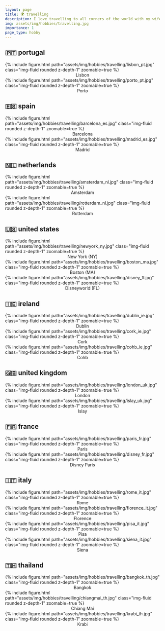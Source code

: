 ```yaml
---
layout: page
title: 🌍 travelling
description: I love travelling to all corners of the world with my wife, family and friends.
img: assets/img/hobbies/travelling.jpg
importance: 1
page_type: hobby
---
```


<div class="projects">
    <h2 class="category">🇵🇹 portugal</h2>
    <div class="row mt-3">
        <div class="col-sm mt-3 mt-md-0">
            {% include figure.html path="assets/img/hobbies/travelling/lisbon_pt.jpg" class="img-fluid rounded z-depth-1" zoomable=true %}
            <center>Lisbon</center>
        </div>
        <div class="col-sm mt-3 mt-md-0">
            {% include figure.html path="assets/img/hobbies/travelling/porto_pt.jpg" class="img-fluid rounded z-depth-1" zoomable=true %}
            <center>Porto</center>
        </div>
        <div class="col-sm mt-3 mt-md-0">
        </div>
    </div>
    <h2 class="category">🇪🇸 spain</h2>
    <div class="row mt-3">
        <div class="col-sm mt-3 mt-md-0">
            {% include figure.html path="assets/img/hobbies/travelling/barcelona_es.jpg" class="img-fluid rounded z-depth-1" zoomable=true %}
            <center>Barcelona</center>
        </div>
        <div class="col-sm mt-3 mt-md-0">
            {% include figure.html path="assets/img/hobbies/travelling/madrid_es.jpg" class="img-fluid rounded z-depth-1" zoomable=true %}
            <center>Madrid</center>
        </div>
        <div class="col-sm mt-3 mt-md-0">
        </div>
    </div>
    <h2 class="category">🇳🇱 netherlands</h2>
    <div class="row mt-3">
        <div class="col-sm mt-3 mt-md-0">
            {% include figure.html path="assets/img/hobbies/travelling/amsterdam_nl.jpg" class="img-fluid rounded z-depth-1" zoomable=true %}
            <center>Amsterdam</center>
        </div>
        <div class="col-sm mt-3 mt-md-0">
            {% include figure.html path="assets/img/hobbies/travelling/rotterdam_nl.jpg" class="img-fluid rounded z-depth-1" zoomable=true %}
            <center>Rotterdam</center>
        </div>
        <div class="col-sm mt-3 mt-md-0">
        </div>
    </div>
    <h2 class="category">🇺🇸 united states</h2>
    <div class="row mt-3">
        <div class="col-sm mt-3 mt-md-0">
            {% include figure.html path="assets/img/hobbies/travelling/newyork_ny.jpg" class="img-fluid rounded z-depth-1" zoomable=true %}
            <center>New York (NY)</center>
        </div>
        <div class="col-sm mt-3 mt-md-0">
            {% include figure.html path="assets/img/hobbies/travelling/boston_ma.jpg" class="img-fluid rounded z-depth-1" zoomable=true %}
            <center>Boston (MA)</center>
        </div>
        <div class="col-sm mt-3 mt-md-0">
            <div class="col-sm mt-3 mt-md-0">
            {% include figure.html path="assets/img/hobbies/travelling/disney_fl.jpg" class="img-fluid rounded z-depth-1" zoomable=true %}
            <center>Disneyworld (FL)</center>
        </div>
        </div>
    </div>
    <h2 class="category">🇮🇪 ireland</h2>
    <div class="row mt-3">
        <div class="col-sm mt-3 mt-md-0">
            {% include figure.html path="assets/img/hobbies/travelling/dublin_ie.jpg" class="img-fluid rounded z-depth-1" zoomable=true %}
            <center>Dublin</center>
        </div>
        <div class="col-sm mt-3 mt-md-0">
            {% include figure.html path="assets/img/hobbies/travelling/cork_ie.jpg" class="img-fluid rounded z-depth-1" zoomable=true %}
            <center>Cork</center>
        </div>
        <div class="col-sm mt-3 mt-md-0">
            {% include figure.html path="assets/img/hobbies/travelling/cohb_ie.jpg" class="img-fluid rounded z-depth-1" zoomable=true %}
            <center>Cohb</center>
        </div>
    </div>
    <h2 class="category">🇬🇧 united kingdom</h2>
    <div class="row mt-3">
        <div class="col-sm mt-3 mt-md-0">
            {% include figure.html path="assets/img/hobbies/travelling/london_uk.jpg" class="img-fluid rounded z-depth-1" zoomable=true %}
            <center>London</center>
        </div>
        <div class="col-sm mt-3 mt-md-0">
            {% include figure.html path="assets/img/hobbies/travelling/islay_uk.jpg" class="img-fluid rounded z-depth-1" zoomable=true %}
            <center>Islay</center>
        </div>
        <div class="col-sm mt-3 mt-md-0">
        </div>
    </div>
    <h2 class="category">🇫🇷 france</h2>
    <div class="row mt-3">
        <div class="col-sm mt-3 mt-md-0">
            {% include figure.html path="assets/img/hobbies/travelling/paris_fr.jpg" class="img-fluid rounded z-depth-1" zoomable=true %}
            <center>Paris</center>
        </div>
        <div class="col-sm mt-3 mt-md-0">
            {% include figure.html path="assets/img/hobbies/travelling/disney_fr.jpg" class="img-fluid rounded z-depth-1" zoomable=true %}
            <center>Disney Paris</center>
        </div>
        <div class="col-sm mt-3 mt-md-0">
        </div>
    </div>
    <h2 class="category">🇮🇹 italy</h2>
    <div class="row mt-3">
        <div class="col-sm mt-3 mt-md-0">
            {% include figure.html path="assets/img/hobbies/travelling/rome_it.jpg" class="img-fluid rounded z-depth-1" zoomable=true %}
            <center>Rome</center>
            {% include figure.html path="assets/img/hobbies/travelling/florence_it.jpg" class="img-fluid rounded z-depth-1" zoomable=true %}
            <center>Florence</center>
        </div>
        <div class="col-sm mt-3 mt-md-0">
            {% include figure.html path="assets/img/hobbies/travelling/pisa_it.jpg" class="img-fluid rounded z-depth-1" zoomable=true %}
            <center>Pisa</center>
        </div>
        <div class="col-sm mt-3 mt-md-0">
            {% include figure.html path="assets/img/hobbies/travelling/siena_it.jpg" class="img-fluid rounded z-depth-1" zoomable=true %}
            <center>Siena</center>
        </div>
    </div>
    <h2 class="category">🇹🇭 thailand</h2>
    <div class="row mt-3">
        <div class="col-sm mt-3 mt-md-0">
            {% include figure.html path="assets/img/hobbies/travelling/bangkok_th.jpg" class="img-fluid rounded z-depth-1" zoomable=true %}
            <center>Bangkok</center>
        </div>
        <div class="col-sm mt-3 mt-md-0">
            {% include figure.html path="assets/img/hobbies/travelling/chiangmai_th.jpg" class="img-fluid rounded z-depth-1" zoomable=true %}
            <center>Chiang Mai</center>
        </div>
        <div class="col-sm mt-3 mt-md-0">
            {% include figure.html path="assets/img/hobbies/travelling/krabi_th.jpg" class="img-fluid rounded z-depth-1" zoomable=true %}
            <center>Krabi</center>
        </div>
    </div>
</div>
